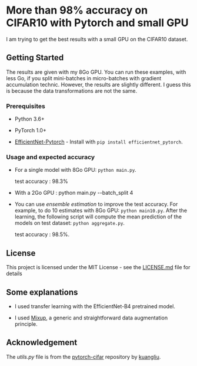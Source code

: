# More than 98% accuracy on CIFAR10 with Pytorch and small GPU

I am trying to get the best results with a small GPU on the CIFAR10 dataset.

## Getting Started

The results are given with my 8Go GPU. You can run these examples, with less Go, if you split mini-batches in micro-batches with gradient accumulation technic. However, the results are slightly different. I guess this is because the data transformations are not the same. 

### Prerequisites

* Python 3.6+

* PyTorch 1.0+

* [EfficientNet-Pytorch](https://github.com/lukemelas/EfficientNet-PyTorch) - Install with  ```pip install efficientnet_pytorch```.

### Usage and expected accuracy

* For a single model with 8Go GPU: ```python main.py```.

  test accuracy : 98.3%

* With a 2Go GPU : python main.py --batch_split 4

* You can use *ensemble estimation* to improve the test accuracy. For example,  to do 10 estimates with 8Go GPU: ```python main10.py```. After the learning, the following script will compute the mean prediction of the models on test dataset: ```python aggregate.py```.

  test accuracy : 98.5%.


## License

This project is licensed under the MIT License - see the [LICENSE.md](LICENSE.md) file for details

## Some explanations

* I used transfer learning with the EfficientNet-B4 pretrained model.

* I used [Mixup](https://github.com/facebookresearch/mixup-cifar10), a generic and straightforward data augmentation principle.


## Acknowledgement
The *utils.py* file is from the [pytorch-cifar](https://github.com/kuangliu/pytorch-cifar) repository by [kuangliu](https://github.com/kuangliu).

